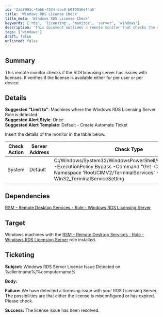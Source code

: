 ```yaml
---
id: '2ad8091c-4bbb-4524-abc0-b0f0016ef4a5'
title: 'Windows RDS License Check'
title_meta: 'Windows RDS License Check'
keywords: ['rds', 'licensing', 'monitor', 'server', 'windows']
description: 'This document outlines a remote monitor that checks the status of the RDS licensing server, verifying if licenses are available for either per user or per device. It includes details on the suggested settings for monitoring, dependencies, target systems, and ticketing information for alert notifications.'
tags: ['windows']
draft: false
unlisted: false
---
```


## Summary

This remote monitor checks if the RDS licensing server has issues with licenses. It verifies if the license is available either for per user or per device.

## Details

**Suggested "Limit to"**: Machines where the Windows RDS Licensing Server Role is detected.  
**Suggested Alert Style**: Once  
**Suggested Alert Template**: Default - Create Automate Ticket  

Insert the details of the monitor in the table below.

| Check Action | Server Address | Check Type | Comparator | Result | Interval |
|--------------|----------------|-------------|------------|--------|----------|
| System       | Default        | C:/Windows/System32/WindowsPowerShell/v1.0/powershell.exe -ExecutionPolicy Bypass -Command "Get-CimInstance -Namespace 'Root/CIMV2/TerminalServices' -Class Win32_TerminalServiceSetting | Select-Object -ExpandProperty LicensingType" | Regex Match | 2 | 4 | Daily |

## Dependencies

[RSM - Remote Desktop Services - Role - Windows RDS Licensing Server](<../roles/Windows RDS Licensing Server.md>)

## Target

Windows machines with the [RSM - Remote Desktop Services - Role - Windows RDS Licensing Server](<../roles/Windows RDS Licensing Server.md>) role installed.

## Ticketing

**Subject:** Windows RDS Server License Issue Detected on %clientname%/%computername%

**Body:**  

**Failure:** We have detected a licensing issue with your RDS Licensing Server. The possibilities are that either the license is misconfigured or has expired. Please check.  

**Success:** The license issue has been resolved.



